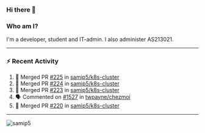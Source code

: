 ### Hi there 👋

### Who am I?
I'm a developer, student and IT-admin. I also administer AS213021.

---
### :zap: Recent Activity
<!--START_SECTION:activity-->
1. 🎉 Merged PR [#225](https://github.com/samip5/k8s-cluster/pull/225) in [samip5/k8s-cluster](https://github.com/samip5/k8s-cluster)
2. 🎉 Merged PR [#224](https://github.com/samip5/k8s-cluster/pull/224) in [samip5/k8s-cluster](https://github.com/samip5/k8s-cluster)
3. 🎉 Merged PR [#223](https://github.com/samip5/k8s-cluster/pull/223) in [samip5/k8s-cluster](https://github.com/samip5/k8s-cluster)
4. 🗣 Commented on [#1527](https://github.com/twpayne/chezmoi/issues/1527) in [twpayne/chezmoi](https://github.com/twpayne/chezmoi)
5. 🎉 Merged PR [#220](https://github.com/samip5/k8s-cluster/pull/220) in [samip5/k8s-cluster](https://github.com/samip5/k8s-cluster)
<!--END_SECTION:activity-->
---

<img align="center" src="https://github-readme-stats.vercel.app/api?username=samip5&show_icons=true" alt="samip5" />
